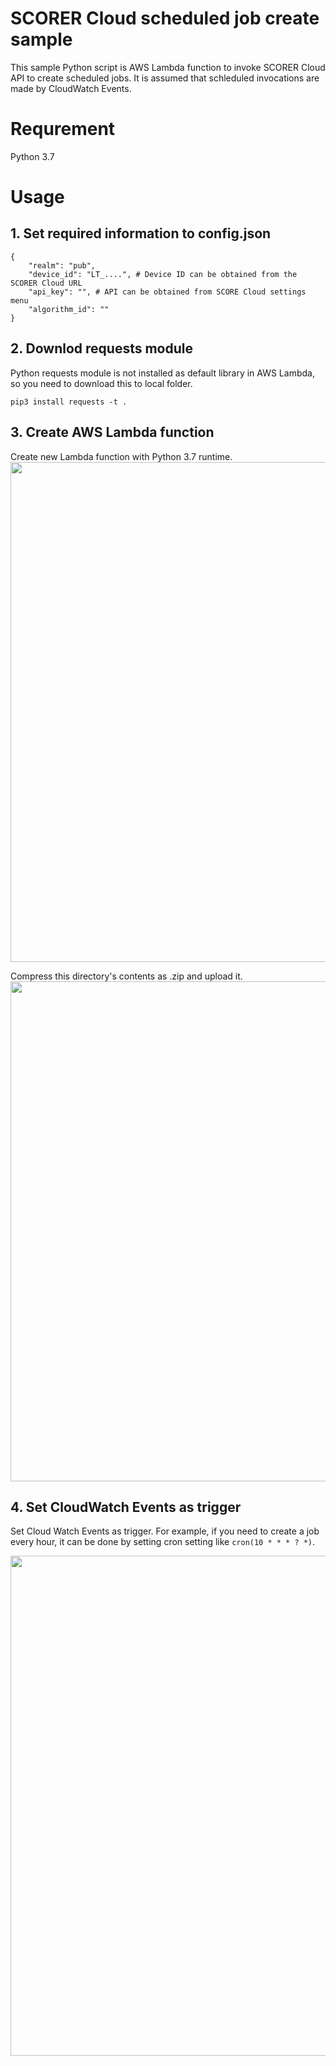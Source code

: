 # SCORER Cloud scheduled job create sample
This sample Python script is AWS Lambda function to invoke SCORER Cloud API to create scheduled jobs. It is assumed that schleduled invocations are made by CloudWatch Events.

# Requrement
Python 3.7


# Usage

## 1. Set required information to config.json
```
{
    "realm": "pub",
    "device_id": "LT_....", # Device ID can be obtained from the SCORER Cloud URL
    "api_key": "", # API can be obtained from SCORE Cloud settings menu
    "algorithm_id": ""
}
```

## 2. Downlod requests module

Python requests module is not installed as default library in AWS Lambda, so you need to download this to local folder.

```
pip3 install requests -t .
```

## 3. Create AWS Lambda function

Create new Lambda function with Python 3.7 runtime.
<img width="800" alt="" src="https://user-images.githubusercontent.com/4166534/71317674-4fda7f00-24c8-11ea-83e3-d1c15705ab80.png">

Compress this directory's contents as .zip and upload it.
<img width="800" alt="" src="https://user-images.githubusercontent.com/4166534/71317691-90d29380-24c8-11ea-9b2d-a31558104717.png">


## 4. Set CloudWatch Events as trigger
Set Cloud Watch Events as trigger. For example, if you need to create a job every hour, it can be done by setting cron setting like `cron(10 * * * ? *)`.

<img width="800" alt="" src="https://user-images.githubusercontent.com/4166534/71317624-967ba980-24c7-11ea-8034-696bb1d2af26.png">



